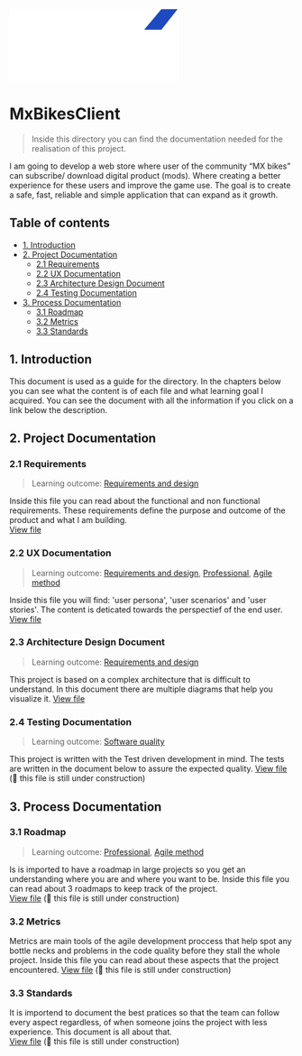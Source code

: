 ![MxBikesClient_Logo](../utils/MxBikesClient_Logo.png)
# MxBikesClient
> Inside this directory you can find the documentation needed for the realisation of this project.

I am going to develop a web store where user of the community “MX bikes” can subscribe/ download digital product (mods). Where creating a better experience for these users and improve the game use. The goal is to create a safe, fast, reliable and simple application that can expand as it growth.


## Table of contents
- [1. Introduction](#1-introduction)
- [2. Project Documentation](#2-Project-Documentation)
  - [2.1 Requirements](#21-Requirements)
  - [2.2 UX Documentation](#22-UX-Documentation)
  - [2.3 Architecture Design Document](#23-Architecture-Design-Document)
  - [2.4 Testing Documentation](#24-Testing-Documentation)
- [3. Process Documentation](#3-Process-Documentation)
  - [3.1 Roadmap](#31-Roadmap)
  - [3.2 Metrics](#32-Metrics)
  - [3.3 Standards](#33-Standards)

##  1. Introduction
This document is used as a guide for the directory. In the chapters below you can see what the content is of each file and what learning goal I acquired. You can see the document with all the information if you click on a link below the description.


## 2. Project Documentation

### 2.1 Requirements 
> Learning outcome: [Requirements and design](/learningOutcomes.md#6-Requirements-and-design)

Inside this file you can read about the functional and non functional requirements. These requirements define the purpose and outcome of the product and what I am building.    
[View file](./requirements.md)

### 2.2 UX Documentation
> Learning outcome: [Requirements and design](/learningOutcomes.md#6-Requirements-and-design), [Professional](/learningOutcomes.md#8-Professional), [Agile method](/learningOutcomes.md#3-Agile-method)

Inside this file you will find: 'user persona', 'user scenarios' and 'user stories'. The content is deticated towards the perspectief of the end user.     
[View file](./uxDocumentation.md)


### 2.3 Architecture Design Document
> Learning outcome: [Requirements and design](/learningOutcomes.md#6-Requirements-and-design)

This project is based on a complex architecture that is difficult to understand. In this document there are multiple diagrams that help you visualize it.
[View file](./architectureDesignDocument.md) 

### 2.4 Testing Documentation
> Learning outcome: [Software quality](/learningOutcomes.md#4-Software-quality)

This project is written with the Test driven development in mind. The tests are written in the document below to assure the expected quality.
[View file](./testingDocumentation.md) (🚧 this file is still under construction)


## 3. Process Documentation

### 3.1 Roadmap
> Learning outcome: [Professional](/learningOutcomes.md#8-Professional), [Agile method](/learningOutcomes.md#3-Agile-method)

Is is imported to have a roadmap in large projects so you get an understanding where you are and where you want to be. Inside this file you can read about 3 roadmaps to keep track of the project.   
[View file](./roadmap.md) (🚧 this file is still under construction)

### 3.2 Metrics
Metrics are main tools of the agile development proccess that help spot any bottle necks and problems in the code quality before they stall the whole project. Inside this file you can read about these aspects that the project encountered.
[View file](./metrics.md) (🚧 this file is still under construction)

### 3.3 Standards
It is importend to document the best pratices so that the team can follow every aspect regardless, of when someone joins the project with less experience. This document is all about that.   
[View file](./standards.md) (🚧 this file is still under construction)
